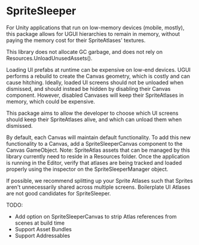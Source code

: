 # SpriteSleeper
For Unity applications that run on low-memory devices (mobile, mostly), this package allows for UGUI hierarchies to remain in memory, without paying the memory cost for their SpriteAtlases' textures.

This library does not allocate GC garbage, and does not rely on Resources.UnloadUnusedAssets().

Loading UI prefabs at runtime can be expensive on low-end devices. UGUI performs a rebuild to create the Canvas geometry, which is costly and can cause hitching. Ideally, loaded UI screens should not be unloaded when dismissed, and should instead be hidden by disabling their Canvas component. However, disabled Canvases will keep their SpriteAtlases in memory, which could be expensive.

This package aims to allow the developer to choose which UI screens should keep their SpriteAtlases alive, and which can unload them when dismissed.

By default, each Canvas will maintain default functionality. To add this new functionality to a Canvas, add a SpriteSleeperCanvas component to the Canvas GameObject. Note: SpriteAtlas assets that can be managed by this library currently need to reside in a Resources folder. Once the application is running in the Editor, verify that atlases are being tracked and loaded properly using the inspector on the SpriteSleeperManager object.

If possible, we recommend splitting up your Sprite Atlases such that Sprites aren't unnecessarily shared across multiple screens. Boilerplate UI Atlases are not good candidates for SpriteSleeper.

TODO:
- Add option on SpriteSleeperCanvas to strip Atlas references from scenes at build time
- Support Asset Bundles
- Support Addressables 